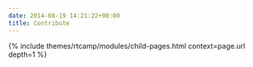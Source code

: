 ```yaml
---
date: 2014-08-19 14:21:22+00:00
title: Contribute
---
```


{% include themes/rtcamp/modules/child-pages.html context=page.url depth=1 %}
